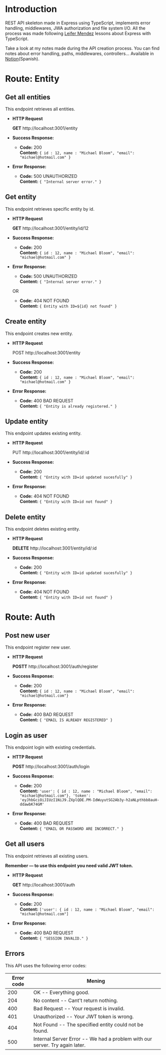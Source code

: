 # Introduction

REST API skeleton made in Express using TypeScript, implements error handling, middlewares, JWA authorization and file system I/O. All the process was made following [Leifer Mendez](https://github.com/leifermendez) lessons about Express with TypeScript. 


Take a look at my notes made during the API creation process. You can find notes about error handling, paths, middlewares, controllers... Available in [Notion](https://elegant-radium-f35.notion.site/Express-1e905fc2ffa74090a0885ec33f982441)(Spanish).

# **Route:** Entity

## **Get all entities**

This endpoint retrieves all entities.

- **HTTP Request**

  **GET** http://localhost:3001/entity

- **Success Response:**

  - **Code:** 200 <br />
    **Content:** `{ id : 12, name : "Michael Bloom", "email": "michael@hotmail.com" }`

- **Error Response:**

  - **Code:** 500 UNAUTHORIZED <br />
    **Content:** `{ "Internal server error." }`

## **Get entity**

This endpoint retrieves specific entity by id.

- **HTTP Request**

  **GET** http://localhost:3001/entity/id/12

- **Success Response:**

  - **Code:** 200 <br />
    **Content:** `{ id : 12, name : "Michael Bloom", "email": "michael@hotmail.com" }`

- **Error Response:**

  - **Code:** 500 UNAUTHORIZED <br />
    **Content:** `{ "Internal server error." }`

  OR

  - **Code:** 404 NOT FOUND <br />
    **Content:** `{ Entity with ID=${id} not found" }`

## **Create entity**

This endpoint creates new entity.

- **HTTP Request**

  POST http://localhost:3001/entity

- **Success Response:**

  - **Code:** 200 <br />
    **Content:** `{ id : 12, name : "Michael Bloom", "email": "michael@hotmail.com" }`

- **Error Response:**

  - **Code:** 400 BAD REQUEST <br />
    **Content:** `{ "Entity is already registered." }`

## **Update entity**

This endpoint updates existing entity.

- **HTTP Request**

  PUT http://localhost:3001/entity/id/:id

- **Success Response:**

  - **Code:** 200 <br />
    **Content:** `{ "Entity with ID=id updated sucesfully" }`

- **Error Response:**

  - **Code:** 404 NOT FOUND <br />
    **Content:** `{ "Entity with ID=id not found" }`

## **Delete entity**

This endpoint deletes existing entity.

- **HTTP Request**

  **DELETE** http://localhost:3001/entity/id/:id

- **Success Response:**

  - **Code:** 200 <br />
    **Content:** `{ "Entity with ID=id updated sucesfully" }`

- **Error Response:**

  - **Code:** 404 NOT FOUND <br />
    **Content:** `{ "Entity with ID=id not found" }`

# **Route:** Auth

## **Post new user**

This endpoint register new user.

- **HTTP Request**

  **POSTT** http://localhost:3001/auth/register

- **Success Response:**

  - **Code:** 200 <br />
    **Content:** `{ id : 12, name : "Michael Bloom", "email": "michael@hotmail.com"}`

- **Error Response:**

  - **Code:** 400 BAD REQUEST <br />
    **Content:** `{ "EMAIL IS ALREADY REGISTERED" }`

## **Login as user**

This endpoint login with existing credentials.

- **HTTP Request**

  **POST** http://localhost:3001/auth/login

- **Success Response:**

  - **Code:** 200 <br />
    **Content:** `'user': { id : 12, name : "Michael Bloom", "email": "michael@hotmail.com"}, 'token': 'eyJhbGciOiJIUzI1NiJ9.ZXplQDE.PM-IdWuyutSG2Ab3y-h2aNLpthbb8auH-ddawbK74GM'`

- **Error Response:**

  - **Code:** 400 BAD REQUEST <br />
    **Content:** `{ "EMAIL OR PASSWORD ARE INCORRECT." }`


## **Get all users**

This endpoint retrieves all existing users.

**Remember — to use this endpoint you need valid JWT token.**


- **HTTP Request**

  **GET** http://localhost:3001/auth

- **Success Response:**

  - **Code:** 200 <br />
    **Content:** `['user': { id : 12, name : "Michael Bloom", "email": "michael@hotmail.com"]`

- **Error Response:**

  - **Code:** 400 BAD REQUEST <br />
    **Content:** `{ "SESSION INVALID." }`

## **Errors**

This API uses the following error codes:

| **Error code** | **Mening**                                                                  |
|----------------|-----------------------------------------------------------------------------|
| 200            | OK -- Everything good.                                                      |
| 204            | No content -- Cant't return nothing.                                        |
| 400            | Bad Request -- Your request is invalid.                                     |
| 401            | Unauthorized -- Your JWT token is wrong.                                    |
| 404            | Not Found -- The specified entity could not be found.                       |
| 500            | Internal Server Error -- We had a problem with our server. Try again later. |
                                                                           